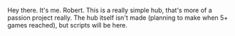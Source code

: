 Hey there. It's me. Robert.
This is a really simple hub, that's more of a passion project really.
The hub itself isn't made (planning to make when 5+ games reached), but scripts will be here.
